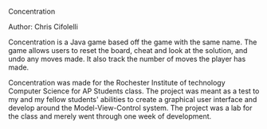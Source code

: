 Concentration

Author:
Chris Cifolelli

Concentration is a Java game based off the game with the same name. The game allows users to reset the board, cheat and look at the solution, and undo any moves made. It also track the number of moves the player has made.

Concentration was made for the Rochester Institute of technology Computer Science for AP Students class. The project was meant as a test to my and my fellow students' abilities to create a graphical user interface and develop around the Model-View-Control system. The project was a lab for the class and merely went through one week of development.
